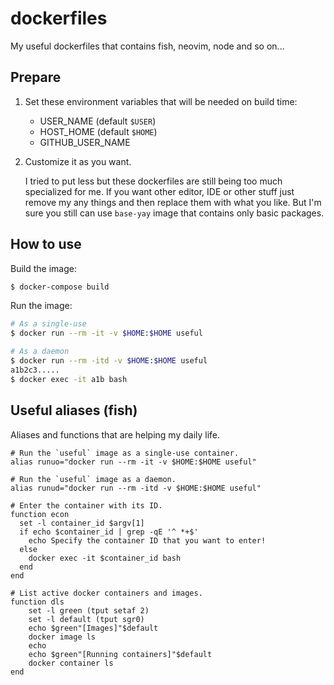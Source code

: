 # dockerfiles

My useful dockerfiles that contains fish, neovim, node and so on...

## Prepare

1. Set these environment variables that will be needed on build time:

    - USER_NAME (default `$USER`)
    - HOST_HOME (default `$HOME`)
    - GITHUB_USER_NAME

1. Customize it as you want.

    I tried to put less but these dockerfiles are still being too much specialized for me. If you want other editor, IDE or other stuff just remove my any things and then replace them with what you like. But I'm sure you still can use `base-yay` image that contains only basic packages.

## How to use

Build the image:

```sh
$ docker-compose build
```

Run the image:

```sh
# As a single-use
$ docker run --rm -it -v $HOME:$HOME useful

# As a daemon
$ docker run --rm -itd -v $HOME:$HOME useful
a1b2c3.....
$ docker exec -it a1b bash
```

## Useful aliases (fish)

Aliases and functions that are helping my daily life.

```fish
# Run the `useful` image as a single-use container.
alias runuo="docker run --rm -it -v $HOME:$HOME useful"

# Run the `useful` image as a daemon.
alias runud="docker run --rm -itd -v $HOME:$HOME useful"

# Enter the container with its ID.
function econ
  set -l container_id $argv[1]
  if echo $container_id | grep -qE '^ *+$'
    echo Specify the container ID that you want to enter!
  else
    docker exec -it $container_id bash
  end
end

# List active docker containers and images.
function dls
    set -l green (tput setaf 2)
    set -l default (tput sgr0)
    echo $green"[Images]"$default
    docker image ls
    echo
    echo $green"[Running containers]"$default
    docker container ls
end
```
